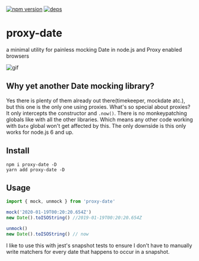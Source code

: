[![npm version](https://badge.fury.io/js/proxy-date.svg)](https://badge.fury.io/js/proxy-date)
[![deps](https://david-dm.org/capaj/proxy-date.svg)](https://david-dm.org/capaj/proxy-date)

# proxy-date

a minimal utility for painless mocking Date in node.js and Proxy enabled browsers

![gif](https://media.giphy.com/media/l4hLT6kXPi9js7xFC/giphy.gif)

## Why yet another Date mocking library?

Yes there is plenty of them already out there(timekeeper, mockdate atc.), but this one is the only one using proxies. What's so special about proxies? It only intercepts the constructor and `.now()`. There is no monkeypatching globals like with all the other libraries. Which means any other code working with `Date` global won't get affected by this.
The only downside is this only works for node.js 6 and up.

## Install

```
npm i proxy-date -D
yarn add proxy-date -D
```

## Usage

```js
import { mock, unmock } from 'proxy-date'

mock('2020-01-19T00:20:20.654Z')
new Date().toISOString() //2019-01-19T00:20:20.654Z

unmock()
new Date().toISOString() // now
```

I like to use this with jest's snapshot tests to ensure I don't have to manually write matchers for every date that happens to occur in a snapshot.

